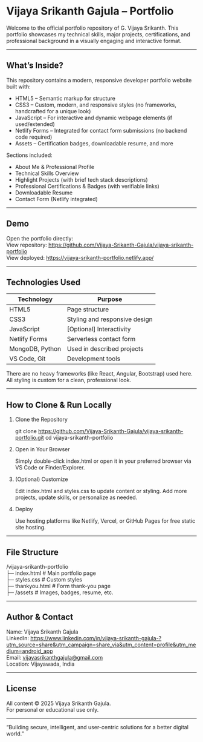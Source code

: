 Vijaya Srikanth Gajula – Portfolio
==================================

Welcome to the official portfolio repository of G. Vijaya Srikanth. This portfolio showcases my technical skills, major projects, certifications, and professional background in a visually engaging and interactive format.

---

What’s Inside?
--------------

This repository contains a modern, responsive developer portfolio website built with:

- HTML5 – Semantic markup for structure
- CSS3 – Custom, modern, and responsive styles (no frameworks, handcrafted for a unique look)
- JavaScript – For interactive and dynamic webpage elements (if used/extended)
- Netlify Forms – Integrated for contact form submissions (no backend code required)
- Assets – Certification badges, downloadable resume, and more

Sections included:
- About Me & Professional Profile
- Technical Skills Overview
- Highlight Projects (with brief tech stack descriptions)
- Professional Certifications & Badges (with verifiable links)
- Downloadable Resume
- Contact Form (Netlify integrated)

---

Demo
----

Open the portfolio directly:  
View repository: https://github.com/Vijaya-Srikanth-Gajula/vijaya-srikanth-portfolio  
View deployed: https://vijaya-srikanth-portfolio.netlify.app/

---

Technologies Used
-----------------

| Technology        | Purpose                            |
|-------------------|------------------------------------|
| HTML5             | Page structure                     |
| CSS3              | Styling and responsive design      |
| JavaScript        | [Optional] Interactivity           |
| Netlify Forms     | Serverless contact form            |
| MongoDB, Python   | Used in described projects         |
| VS Code, Git      | Development tools                  |

There are no heavy frameworks (like React, Angular, Bootstrap) used here. All styling is custom for a clean, professional look.

---

How to Clone & Run Locally
--------------------------

1. Clone the Repository

   git clone https://github.com/Vijaya-Srikanth-Gajula/vijaya-srikanth-portfolio.git
   cd vijaya-srikanth-portfolio

2. Open in Your Browser

   Simply double-click index.html or open it in your preferred browser via VS Code or Finder/Explorer.

3. (Optional) Customize

   Edit index.html and styles.css to update content or styling.
   Add more projects, update skills, or personalize as needed.

4. Deploy

   Use hosting platforms like Netlify, Vercel, or GitHub Pages for free static site hosting.

---

File Structure
--------------

/vijaya-srikanth-portfolio  
 ├─ index.html          # Main portfolio page  
 ├─ styles.css          # Custom styles  
 ├─ thankyou.html       # Form thank-you page  
 ├─ /assets             # Images, badges, resume, etc.

---

Author & Contact
----------------

Name: Vijaya Srikanth Gajula  
LinkedIn: https://www.linkedin.com/in/vijaya-srikanth-gajula-?utm_source=share&utm_campaign=share_via&utm_content=profile&utm_medium=android_app  
Email: vijayasrikanthgajula@gmail.com  
Location: Vijayawada, India

---

License
-------

All content © 2025 Vijaya Srikanth Gajula.  
For personal or educational use only.

---

“Building secure, intelligent, and user-centric solutions for a better digital world.”
